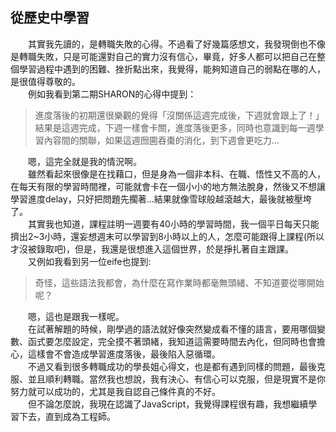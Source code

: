 ## 從歷史中學習  
&emsp;&emsp;其實我先讀的，是轉職失敗的心得。不過看了好幾篇感想文，我發現倒也不像是轉職失敗，只是可能還對自己的實力沒有信心，畢竟，好多人都可以把自己在整個學習過程中遇到的困難、挫折點出來，我覺得，能夠知道自己的弱點在哪的人，是很值得尊敬的。  
&emsp;&emsp;例如我看到第二期SHARON的心得中提到：
> 進度落後的初期還很樂觀的覺得「沒關係這週完成後，下週就會跟上了！」結果是這週完成，下週一樣會卡關，進度落後更多，同時也意識到每一週學習內容間的關聯，如果這週囫圇吞棗的消化，到下週會更吃力...
>
&emsp;&emsp;嗯，這完全就是我的情況啊。  
&emsp;&emsp;雖然看起來很像是在找藉口，但是身為一個非本科、在職、悟性又不高的人，在每天有限的學習時間裡，可能就會卡在一個小小的地方無法脫身，然後又不想讓學習進度delay，只好把問題先擱著...結果就像雪球般越滾越大，最後就被壓垮了。<br>&emsp;&emsp;其實我也知道，課程註明一週要有40小時的學習時間，我一個平日每天只能擠出2~3小時，還妄想週末可以學習到8小時以上的人，怎麼可能跟得上課程(所以才沒被錄取吧)，但是，我還是很想進入這個世界，於是掙扎著自主跟課。<br>
&emsp;&emsp;又例如我看到另一位eife也提到:
>奇怪，這些語法我都會，為什麼在寫作業時都毫無頭緒、不知道要從哪開始呢？
>
&emsp;&emsp;嗯，這也是跟我一樣呢。<br>
&emsp;&emsp;在試著解題的時候，剛學過的語法就好像突然變成看不懂的語言，要用哪個變數、函式要怎麼設定，完全摸不著頭緒，我知道這需要時間去內化，但同時也會擔心，這樣會不會造成學習進度落後，最後陷入惡循環。<br>
&emsp;&emsp;不過又看到很多轉職成功的學長姐心得文，也是都有遇到同樣的問題，最後克服、並且順利轉職。當然我也想說，我有決心、有信心可以克服，但是現實不是你努力就可以成功的，尤其是我自認自己條件真的不好。<br>
&emsp;&emsp;但不論怎麼說，我現在認識了JavaScript，我覺得課程很有趣，我想繼續學習下去，直到成為工程師。  



